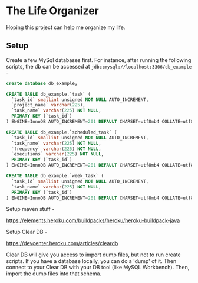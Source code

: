 # The Life Organizer

Hoping this project can help me organize my life.

## Setup

Create a few MySql databases first. For instance, after running the following scripts, the db can be accessed at `jdbc:mysql://localhost:3306/db_example` -

```sql
create database db_example;

CREATE TABLE db_example.`task` (
  `task_id` smallint unsigned NOT NULL AUTO_INCREMENT,
  `project_name` varchar(225),
  `task_name` varchar(225) NOT NULL,
  PRIMARY KEY (`task_id`)
) ENGINE=InnoDB AUTO_INCREMENT=201 DEFAULT CHARSET=utf8mb4 COLLATE=utf8mb4_0900_ai_ci;

CREATE TABLE db_example.`scheduled_task` (
  `task_id` smallint unsigned NOT NULL AUTO_INCREMENT,
  `task_name` varchar(225) NOT NULL,
  `frequency` varchar(225) NOT NULL,
  `executions` varchar(225) NOT NULL,
  PRIMARY KEY (`task_id`)
) ENGINE=InnoDB AUTO_INCREMENT=201 DEFAULT CHARSET=utf8mb4 COLLATE=utf8mb4_0900_ai_ci;

CREATE TABLE db_example.`week_task` (
  `task_id` smallint unsigned NOT NULL AUTO_INCREMENT,
  `task_name` varchar(225) NOT NULL,
  PRIMARY KEY (`task_id`)
) ENGINE=InnoDB AUTO_INCREMENT=201 DEFAULT CHARSET=utf8mb4 COLLATE=utf8mb4_0900_ai_ci;
```


Setup maven stuff - 

https://elements.heroku.com/buildpacks/heroku/heroku-buildpack-java

Setup Clear DB -

https://devcenter.heroku.com/articles/cleardb

Clear DB will give you access to import dump files, but not to run create scripts. If you have a database locally, you can do a 'dump' of it. Then connect to your Clear DB with your DB tool (like MySQL Workbench). Then, import the dump files into that schema.